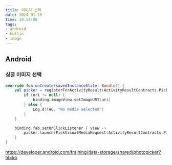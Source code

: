 ```yaml
---
title: 이미지 선택 
date: 2024-01-10
time: 10:54:08
tags:
- android
- kotlin
- image
---
```

## Android
### 싱글 이미지 선택
```kotlin
override fun onCreate(savedInstanceState: Bundle?) {
	val picker = registerForActivityResult(ActivityResultContracts.PickVisualMedia()) { uri ->  
		if (uri != null) {  
			binding.imageView.setImageURI(uri) 
		} else {  
			Log.d(TAG, "No media selected")  
		}  
	}

	binding.fab.setOnClickListener { view ->  
		picker.launch(PickVisualMediaRequest(ActivityResultContracts.PickVisualMedia.ImageOnly)) 
	}
}
```

https://developer.android.com/training/data-storage/shared/photopicker?hl=ko